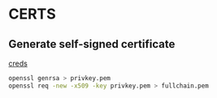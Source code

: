 # CERTS

## Generate self-signed certificate

[creds](https://stackoverflow.com/questions/66604487/how-do-i-generate-fullchain-pem-and-privkey-pem)

```bash
openssl genrsa > privkey.pem
openssl req -new -x509 -key privkey.pem > fullchain.pem
```
